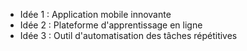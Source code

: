 - Idée 1 : Application mobile innovante
- Idée 2 : Plateforme d'apprentissage en ligne
- Idée 3 : Outil d'automatisation des tâches répétitives
